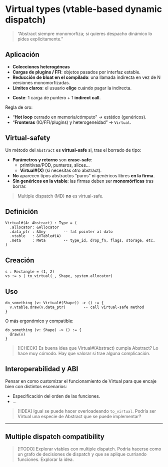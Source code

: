 # Virtual types (vtable-based dynamic dispatch)

> “Abstract siempre monomorfiza; si quieres despacho dinámico lo pides explícitamente.”

## Aplicación

* **Colecciones heterogéneas**
* **Cargas de plugins / FFI**: objetos pasados por interfaz estable.
* **Reducción de bloat en el compilado**: una llamada indirecta en vez de N versiones monomorfizadas.
* **Límites claros**: el usuario **elige** cuándo pagar la indirecta.
- **Coste**: 1 carga de puntero + 1 **indirect call**.

Regla de oro:

* “**Hot loop** cerrado en memoria/cómputo” → estático (genéricos).
* “**Fronteras** (IO/FFI/plugins) y heterogeneidad” → `Virtual`.

## Virtual-safety

Un método del `Abstract` es **virtual-safe** si, tras el borrado de tipo:

- **Parámetros y retorno** son **erase-safe**:
  - primitivas/POD, punteros, slices…
  - **Virtual#(X)** (si necesitas otro abstract).
- **No** aparecen tipos abstractos “puros” ni genéricos libres **en la firma**.
- **Sin genéricos en la vtable**: las firmas deben ser **monomórficas** tras borrar.

> Multiple dispatch (MD) **no** es virtual-safe.

## Definición

```argi
Virtual#(A: Abstract) : Type = (
  .allocator: &Allocator
  .data_ptr : &Any        -- fat pointer al dato
  .vtable   : &VTable#(A)
  .meta     : Meta        -- type_id, drop_fn, flags, storage, etc.
)
```

## Creación

```argi
s : Rectangle = (1, 2)
vs := s | to_virtual(_, Shape, system.allocator)
```

## Uso

```argi
do_something (v: Virtual#(Shape)) -> () := {
  v.vtable.draw(v.data_ptr)        -- call virtual-safe method
}
```

O más ergonómico y compatible:

```argi
do_something (v: Shape) -> () := {
  draw(v)
}
```

> [!CHECK] Es buena idea que Virtual#(Abstract) cumpla Abstract?
> Lo hace muy cómodo. Hay que valorar si trae alguna complicación.


## Interoperabilidad y ABI

Pensar en como customizar el funcionamiento de Virtual para que encaje bien con distintos escenarios:

- Especificación del orden de las funciones.
- ...


> [!IDEA]
> Igual se puede hacer overloadeando `to_virtual`.
> Podría ser Virtual una especie de Abstract que se puede implementar?


---

## Multiple dispatch compatibility

> [!TODO] Explorar vtables con multiple dispatch.
> Podría hacerse como un grafo de decisiones de dispatch y que se aplique
> curriando funciones.
> Explorar la idea.

